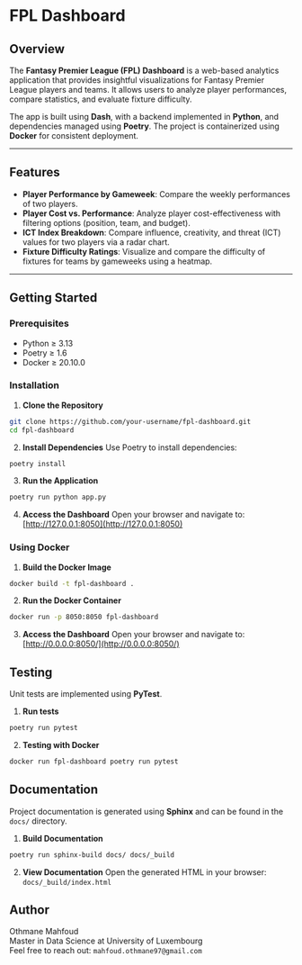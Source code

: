 # **FPL Dashboard**

## **Overview**

The **Fantasy Premier League (FPL) Dashboard** is a web-based analytics application that provides insightful visualizations for Fantasy Premier League players and teams. It allows users to analyze player performances, compare statistics, and evaluate fixture difficulty.

The app is built using **Dash**, with a backend implemented in **Python**, and dependencies managed using **Poetry**. The project is containerized using **Docker** for consistent deployment.

---

## **Features**

- **Player Performance by Gameweek**: Compare the weekly performances of two players.
- **Player Cost vs. Performance**: Analyze player cost-effectiveness with filtering options (position, team, and budget).
- **ICT Index Breakdown**: Compare influence, creativity, and threat (ICT) values for two players via a radar chart.
- **Fixture Difficulty Ratings**: Visualize and compare the difficulty of fixtures for teams by gameweeks using a heatmap.

---                  

## Getting Started

### Prerequisites

- Python ≥ 3.13
- Poetry ≥ 1.6
- Docker ≥ 20.10.0

### Installation

1. **Clone the Repository**
```bash
git clone https://github.com/your-username/fpl-dashboard.git
cd fpl-dashboard
```

2. **Install Dependencies** Use Poetry to install dependencies:
```bash
poetry install
```

3. **Run the Application**
```bash
poetry run python app.py
```

4. **Access the Dashboard** Open your browser and navigate to: [http://127.0.0.1:8050](http://127.0.0.1:8050)

### Using Docker

1. **Build the Docker Image**
```bash
docker build -t fpl-dashboard .
```

2. **Run the Docker Container**
```bash
docker run -p 8050:8050 fpl-dashboard
```

3. **Access the Dashboard** Open your browser and navigate to: [http://0.0.0.0:8050/](http://0.0.0.0:8050/)

## Testing

Unit tests are implemented using **PyTest**.

1. **Run tests**
```bash
poetry run pytest
```

2. **Testing with Docker**
```bash
docker run fpl-dashboard poetry run pytest
```

## Documentation

Project documentation is generated using **Sphinx** and can be found in the `docs/` directory.

1. **Build Documentation**
```bash
poetry run sphinx-build docs/ docs/_build
```

2. **View Documentation** Open the generated HTML in your browser: `docs/_build/index.html`

## Author

Othmane Mahfoud <br>
Master in Data Science at University of Luxembourg <br>
Feel free to reach out: `mahfoud.othmane97@gmail.com`
